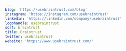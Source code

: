 ```yaml
---
blog: 'https://usebraintrust.com/blog'
instagram: 'https://instagram.com/usebraintrust'
linkedin: 'https://linkedin.com/company/usebraintrust'
logohandle: usebraintrust
sort: braintrust
title: Braintrust
twitter: usebraintrust
website: 'https://www.usebraintrust.com/'
---
```

